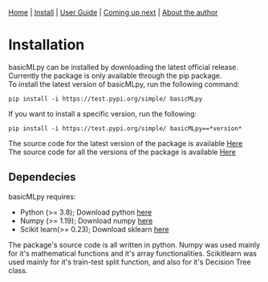 [Home](https://henrysilvacs.github.io/basicMLpy/)  | [Install](https://henrysilvacs.github.io/basicMLpy/install) | [User Guide](https://henrysilvacs.github.io/basicMLpy/user_guide) | [Coming up next](https://henrysilvacs.github.io/basicMLpy/coming_up_next) | [About the author](https://henrysilvacs.github.io/basicMLpy/about)
# Installation
basicMLpy can be installed by downloading the latest official release. Currently the package is only available through the pip package.<br />
To install the latest version of basicMLpy, run the following command:<br />
```
pip install -i https://test.pypi.org/simple/ basicMLpy
```
If you want to install a specific version, run the following:<br />
```
pip install -i https://test.pypi.org/simple/ basicMLpy==*version*
```
The source code for the latest version of the package is available [Here](https://github.com/HenrySilvaCS/basicMLpy)<br />
The source code for all the versions of the package is available [Here](https://test.pypi.org/project/basicMLpy/#history)
## Dependecies
basicMLpy requires:<br />
* Python (>= 3.8); Download python [here](https://www.python.org/downloads/release/python-380/)
* Numpy (>= 1.19); Download numpy [here](https://numpy.org/install/)
* Scikit learn(>= 0.23); Download sklearn [here](https://scikit-learn.org/stable/install.html)


The package's source code is all written in python. Numpy was used mainly for it's mathematical functions and it's array functionalities. Scikitlearn was used mainly for it's train-test split function, and also for it's Decision Tree class.
